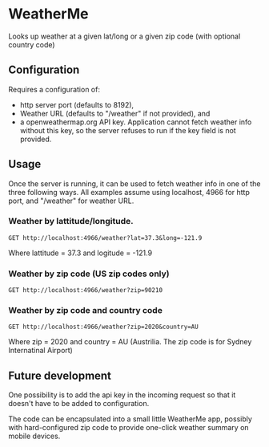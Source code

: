 # WeatherMe
Looks up weather at a given lat/long or a given zip code (with optional country code)

## Configuration

<p>Requires a configuration of:</p>
<ul>
<li>http server port (defaults to 8192),</li>
<li>Weather URL (defaults to "/weather" if not provided), and </li>
<li>a openweathermap.org API key. Application cannot fetch weather info without this key, so the server refuses to run if the key field is not provided.</li>
</ul>


## Usage

Once the server is running, it can be used to fetch weather info in one of the three following ways. All examples assume using localhost, 4966 for http port, and "/weather" for weather URL.

### Weather by lattitude/longitude.

    GET http://localhost:4966/weather?lat=37.3&long=-121.9

Where lattitude = 37.3 and logitude = -121.9

### Weather by zip code (US zip codes only)

    GET http://localhost:4966/weather?zip=90210

### Weather by zip code and country code 

    GET http://localhost:4966/weather?zip=2020&country=AU

Where zip = 2020 and country = AU (Austrilia. The zip code is for Sydney Internatinal Airport)

## Future development

One possibility is to add the api key in the incoming request so that it doesn't have to be added to configuration.

The code can be encapsulated into a small little WeatherMe app, possibly with hard-configured zip code to provide one-click weather summary on mobile devices.

